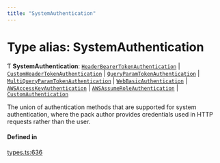 ```yaml
---
title: "SystemAuthentication"
---
```

# Type alias: SystemAuthentication

Ƭ **SystemAuthentication**: [`HeaderBearerTokenAuthentication`](../interfaces/HeaderBearerTokenAuthentication.md) \| [`CustomHeaderTokenAuthentication`](../interfaces/CustomHeaderTokenAuthentication.md) \| [`QueryParamTokenAuthentication`](../interfaces/QueryParamTokenAuthentication.md) \| [`MultiQueryParamTokenAuthentication`](../interfaces/MultiQueryParamTokenAuthentication.md) \| [`WebBasicAuthentication`](../interfaces/WebBasicAuthentication.md) \| [`AWSAccessKeyAuthentication`](../interfaces/AWSAccessKeyAuthentication.md) \| [`AWSAssumeRoleAuthentication`](../interfaces/AWSAssumeRoleAuthentication.md) \| [`CustomAuthentication`](../interfaces/CustomAuthentication.md)

The union of authentication methods that are supported for system authentication,
where the pack author provides credentials used in HTTP requests rather than the user.

#### Defined in

[types.ts:636](https://github.com/coda/packs-sdk/blob/main/types.ts#L636)
